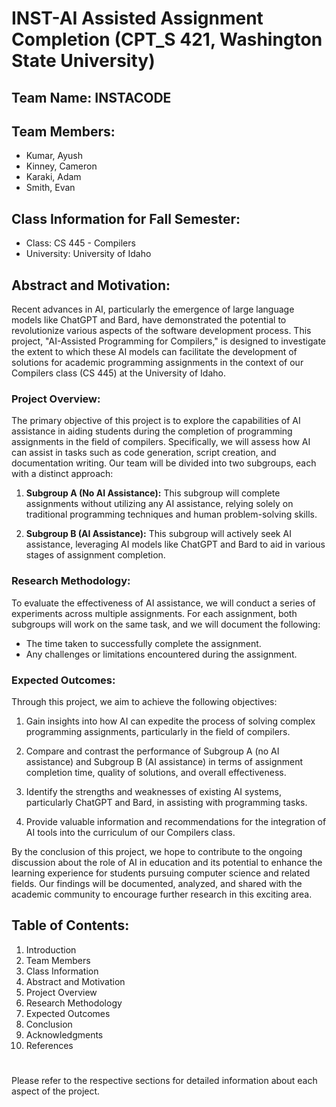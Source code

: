 #  INST-AI Assisted Assignment Completion (CPT_S 421, Washington State University)

## Team Name: INSTACODE


## Team Members:
- Kumar, Ayush
- Kinney, Cameron
- Karaki, Adam
- Smith, Evan

## Class Information for Fall Semester:
- Class: CS 445 - Compilers
- University: University of Idaho

## Abstract and Motivation:

Recent advances in AI, particularly the emergence of large language models like ChatGPT and Bard, have demonstrated the potential to revolutionize various aspects of the software development process. This project, "AI-Assisted Programming for Compilers," is designed to investigate the extent to which these AI models can facilitate the development of solutions for academic programming assignments in the context of our Compilers class (CS 445) at the University of Idaho.

### Project Overview:

The primary objective of this project is to explore the capabilities of AI assistance in aiding students during the completion of programming assignments in the field of compilers. Specifically, we will assess how AI can assist in tasks such as code generation, script creation, and documentation writing. Our team will be divided into two subgroups, each with a distinct approach:

1. **Subgroup A (No AI Assistance):** This subgroup will complete assignments without utilizing any AI assistance, relying solely on traditional programming techniques and human problem-solving skills.

2. **Subgroup B (AI Assistance):** This subgroup will actively seek AI assistance, leveraging AI models like ChatGPT and Bard to aid in various stages of assignment completion.

### Research Methodology:

To evaluate the effectiveness of AI assistance, we will conduct a series of experiments across multiple assignments. For each assignment, both subgroups will work on the same task, and we will document the following:

- The time taken to successfully complete the assignment.
- Any challenges or limitations encountered during the assignment.

### Expected Outcomes:

Through this project, we aim to achieve the following objectives:

1. Gain insights into how AI can expedite the process of solving complex programming assignments, particularly in the field of compilers.

2. Compare and contrast the performance of Subgroup A (no AI assistance) and Subgroup B (AI assistance) in terms of assignment completion time, quality of solutions, and overall effectiveness.

3. Identify the strengths and weaknesses of existing AI systems, particularly ChatGPT and Bard, in assisting with programming tasks.

4. Provide valuable information and recommendations for the integration of AI tools into the curriculum of our Compilers class.

By the conclusion of this project, we hope to contribute to the ongoing discussion about the role of AI in education and its potential to enhance the learning experience for students pursuing computer science and related fields. Our findings will be documented, analyzed, and shared with the academic community to encourage further research in this exciting area.

## Table of Contents:

1. Introduction
2. Team Members
3. Class Information
4. Abstract and Motivation
5. Project Overview
6. Research Methodology
7. Expected Outcomes
8. Conclusion
9. Acknowledgments
10. References

#

Please refer to the respective sections for detailed information about each aspect of the project.
